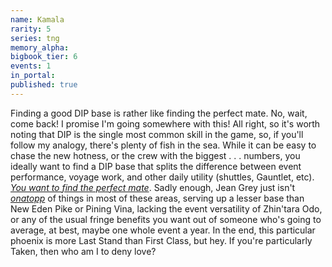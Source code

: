 ```yaml
---
name: Kamala
rarity: 5
series: tng
memory_alpha:
bigbook_tier: 6
events: 1
in_portal:
published: true
---
```


Finding a good DIP base is rather like finding the perfect mate. No, wait, come back! I promise I'm going somewhere with this! All right, so it's worth noting that DIP is the single most common skill in the game, so, if you'll follow my analogy, there's plenty of fish in the sea. While it can be easy to chase the new hotness, or the crew with the biggest . . . numbers, you ideally want to find a DIP base that splits the difference between event performance, voyage work, and other daily utility (shuttles, Gauntlet, etc). [_You want to find the perfect mate_](https://www.youtube.com/watch?v=n7cuWULxY-A). Sadly enough, Jean Grey just isn't [_onatopp_](https://www.youtube.com/watch?v=nbvrhb33Ggs) of things in most of these areas, serving up a lesser base than New Eden Pike or Pining Vina, lacking the event versatility of Zhin'tara Odo, or any of the usual fringe benefits you want out of someone who's going to average, at best, maybe one whole event a year. In the end, this particular phoenix is more Last Stand than First Class, but hey. If you're particularly Taken, then who am I to deny love?
